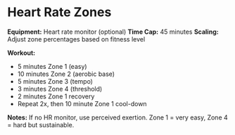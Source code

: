 # Heart Rate Zones

**Equipment:** Heart rate monitor (optional)
**Time Cap:** 45 minutes
**Scaling:** Adjust zone percentages based on fitness level

**Workout:**
- 5 minutes Zone 1 (easy)
- 10 minutes Zone 2 (aerobic base)
- 5 minutes Zone 3 (tempo)
- 3 minutes Zone 4 (threshold)
- 2 minutes Zone 1 recovery
- Repeat 2x, then 10 minute Zone 1 cool-down

**Notes:**
If no HR monitor, use perceived exertion. Zone 1 = very easy, Zone 4 = hard but sustainable.